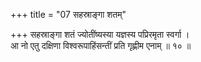 +++
title = "07 सहस्राङ्गा शतम्"

+++
सहस्राङ्गा शतं ज्योतींष्यस्या यज्ञस्य पप्रिरमृता स्वर्गा ।  
आ नो एतु दक्षिणा विश्वरूपाहिंसन्तीं प्रति गृह्णीम एनाम् ॥ १० ॥